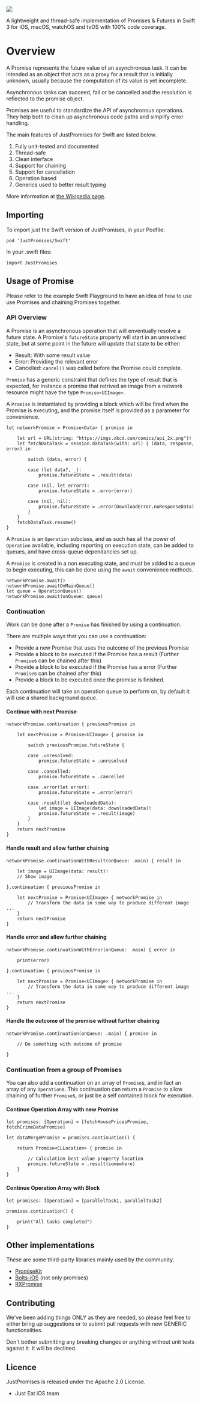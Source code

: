 ![](JustPromises_logo.jpg)

A lightweight and thread-safe implementation of Promises & Futures in Swift 3 for iOS, macOS, watchOS and tvOS with 100% code coverage.

# Overview

A Promise represents the future value of an asynchronous task. It can be intended as an object that acts as a proxy for a result that is initially unknown, usually because the computation of its value is yet incomplete.

Asynchronous tasks can succeed, fail or be cancelled and the resolution is reflected to the promise object.

Promises are useful to standardize the API of asynchronous operations. They help both to clean up asynchronous code paths and simplify error handling.

The main features of JustPromises for Swift are listed below.

1. Fully unit-tested and documented
2. Thread-safe
3. Clean interface
4. Support for chaining
6. Support for cancellation
7. Operation based
8. Generics used to better result typing

More information at [the Wikipedia page](http://en.wikipedia.org/wiki/Futures_and_promises).


## Importing

To import just the Swift version of JustPromises, in your Podfile:
```
pod 'JustPromises/Swift'
```

In your .swift files:
```
import JustPromises
```

## Usage of Promise

Please refer to the example Swift Playground to have an idea of how to use use Promises and chaining Promises together.


### API Overview

A Promise is an asynchronous operation that will enventually resolve a future state. A Promise's `futureState` property will start in an unresolved state, but at some point in the future will update that state to be either:

- Result: With some result value
- Error: Providing the relevant error
- Cancelled: `cancel()` was called before the Promise could complete.

`Promise` has a generic constraint that defines the type of result that is expected, for instance a promise that retrived an image from a network resource might have the type `Promise<UIImage>`.

A `Promise` is instantiated by providing a block which will be fired when the Promise is executing, and the promise itself is provided as a parameter for convenience.

```
let networkPromise = Promise<Data> { promise in

    let url = URL(string: "https://imgs.xkcd.com/comics/api_2x.png")!
    let fetchDataTask = session.dataTask(with: url) { (data, response, error) in

        switch (data, error) {

        case (let data?, _):
            promise.futureState = .result(data)

        case (nil, let error?):
            promise.futureState = .error(error)

        case (nil, nil):
            promise.futureState = .error(DownloadError.noResponseData)
        }
    }
    fetchDataTask.resume()
}
```

A `Promise` is an `Operation` subclass, and as such has all the power of `Operation` available, including reporting on execution state, can be added to queues, and have cross-queue dependancies set up. 

A `Promise` is created in a non executing state, and must be added to a queue to begin executing, this can be done using the `await` convenience methods.
```
networkPromise.await()
networkPromise.awaitOnMainQueue()
let queue = OperationQueue()
networkPromise.await(onQueue: queue)
```

### Continuation

Work can be done after a `Promise` has finished by using a continuation.

There are multiple ways that you can use a continuation:

- Provide a new Promise that uses the outcome of the previous Promise
- Provide a block to be executed if the Promise has a result (Further `Promise`s can be chained after this)
- Provide a block to be executed if the Promise has a error (Further `Promise`s can be chained after this)
- Provide a block to be executed once the promise is finished.

Each continuation will take an operation queue to perform on, by default it will use a shared background queue.


#### Continue with next Promise
```
networkPromise.continuation { previousPromise in
    
    let nextPromise = Promise<UIImage> { promise in

        switch previousPromise.futureState {

        case .unresolved:
            promise.futureState = .unresolved

        case .cancelled:
            promise.futureState = .cancelled

        case .error(let error):
            promise.futureState = .error(error)

        case .result(let downloadedData):
            let image = UIImage(data: downloadedData)!
            promise.futureState = .result(image)
        }
    }
    return nextPromise
}
```

#### Handle result and allow further chaining
```
networkPromise.continuationWithResult(onQueue: .main) { result in

    let image = UIImage(data: result)!
    // Show image

}.continuation { previousPromise in

    let nextPromise = Promise<UIImage> { networkPromise in
        // Transform the data in some way to produce different image ...
    }
    return nextPromise
}
```

#### Handle error and allow further chaining
```
networkPromise.continuationWithError(onQueue: .main) { error in

    print(error)

}.continuation { previousPromise in

    let nextPromise = Promise<UIImage> { networkPromise in
        // Transform the data in some way to produce different image ...
    }
    return nextPromise
}
```

#### Handle the outcome of the promise without further chaining
``` 
networkPromise.continuation(onQueue: .main) { promise in

    // Do something with outcome of promise

}

```

### Continuation from a group of Promises

You can also add a continuation on an array of `Promise`s, and in fact an array of any `Operation`s. This continuation can return a `Promise` to allow chaining of further `Promise`s, or just be a self contained block for execution.

#### Continue Operation Array with new Promise
```
let promises: [Operation] = [fetchHousePricesPromise, fetchCrimeDataPromise]

let dataMergePromise = promises.continuation() {
    
    return Promise<CLLocation> { promise in
        
        // Calculation best value property location
        promise.futureState = .result(somewhere)
    }
}

```

#### Continue Operation Array with Block
```
let promises: [Operation] = [parallelTask1, parallelTask2]

promises.continuation() {

    print("All tasks completed")
}

```

## Other implementations

These are some third-party libraries mainly used by the community.

- [PromiseKit](http://promisekit.org/)
- [Bolts-iOS](https://github.com/BoltsFramework/Bolts-iOS) (not only promises)
- [RXPromise](https://github.com/couchdeveloper/RXPromise)


## Contributing

We've been adding things ONLY as they are needed, so please feel free to either bring up suggestions or to submit pull requests with new GENERIC functionalities.

Don't bother submitting any breaking changes or anything without unit tests against it. It will be declined.

## Licence

JustPromises is released under the Apache 2.0 License.

- Just Eat iOS team
